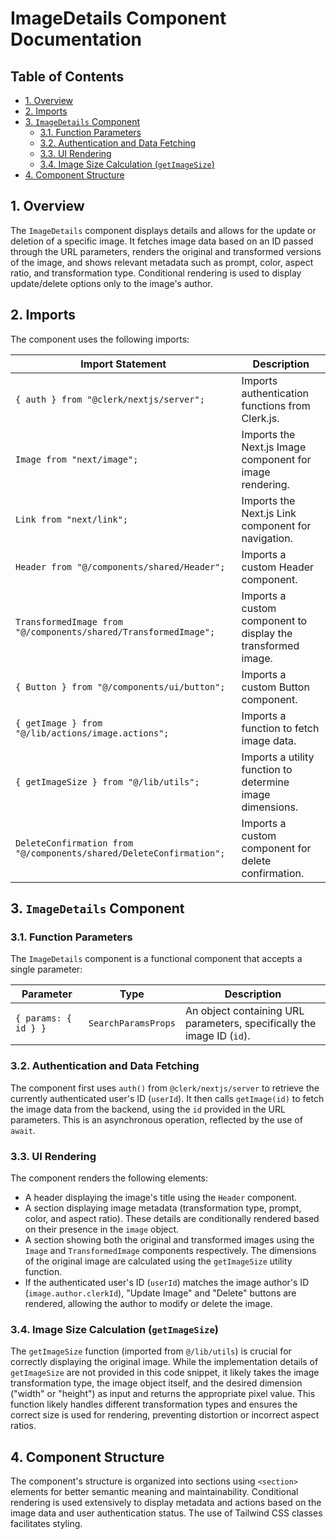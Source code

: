 # ImageDetails Component Documentation

## Table of Contents

* [1. Overview](#1-overview)
* [2. Imports](#2-imports)
* [3. `ImageDetails` Component](#3-imagedetails-component)
    * [3.1. Function Parameters](#31-function-parameters)
    * [3.2. Authentication and Data Fetching](#32-authentication-and-data-fetching)
    * [3.3. UI Rendering](#33-ui-rendering)
    * [3.4. Image Size Calculation (`getImageSize`)](#34-image-size-calculation-getimagesize)
* [4.  Component Structure](#4-component-structure)


## 1. Overview

The `ImageDetails` component displays details and allows for the update or deletion of a specific image. It fetches image data based on an ID passed through the URL parameters, renders the original and transformed versions of the image, and shows relevant metadata such as prompt, color, aspect ratio, and transformation type.  Conditional rendering is used to display update/delete options only to the image's author.


## 2. Imports

The component uses the following imports:

| Import Statement             | Description                                                                     |
|------------------------------|---------------------------------------------------------------------------------|
| `{ auth } from "@clerk/nextjs/server";` |  Imports authentication functions from Clerk.js.                             |
| `Image from "next/image";`     | Imports the Next.js Image component for image rendering.                       |
| `Link from "next/link";`       | Imports the Next.js Link component for navigation.                             |
| `Header from "@/components/shared/Header";` | Imports a custom Header component.                                           |
| `TransformedImage from "@/components/shared/TransformedImage";` | Imports a custom component to display the transformed image.                 |
| `{ Button } from "@/components/ui/button";` | Imports a custom Button component.                                             |
| `{ getImage } from "@/lib/actions/image.actions";` | Imports a function to fetch image data.                                      |
| `{ getImageSize } from "@/lib/utils";` | Imports a utility function to determine image dimensions.                      |
| `DeleteConfirmation from "@/components/shared/DeleteConfirmation";` | Imports a custom component for delete confirmation.                       |


## 3. `ImageDetails` Component

### 3.1. Function Parameters

The `ImageDetails` component is a functional component that accepts a single parameter:

| Parameter      | Type             | Description                                              |
|-----------------|------------------|----------------------------------------------------------|
| `{ params: { id } }` | `SearchParamsProps` | An object containing URL parameters, specifically the image ID (`id`). |


### 3.2. Authentication and Data Fetching

The component first uses `auth()` from `@clerk/nextjs/server` to retrieve the currently authenticated user's ID (`userId`).  It then calls `getImage(id)` to fetch the image data from the backend, using the `id` provided in the URL parameters.  This is an asynchronous operation, reflected by the use of `await`.


### 3.3. UI Rendering

The component renders the following elements:

* A header displaying the image's title using the `Header` component.
* A section displaying image metadata (transformation type, prompt, color, and aspect ratio).  These details are conditionally rendered based on their presence in the `image` object.
* A section showing both the original and transformed images using the `Image` and `TransformedImage` components respectively.  The dimensions of the original image are calculated using the `getImageSize` utility function.
* If the authenticated user's ID (`userId`) matches the image author's ID (`image.author.clerkId`),  "Update Image" and "Delete" buttons are rendered, allowing the author to modify or delete the image.


### 3.4. Image Size Calculation (`getImageSize`)

The `getImageSize` function (imported from `@/lib/utils`) is crucial for correctly displaying the original image. While the implementation details of `getImageSize` are not provided in this code snippet, it likely takes the image transformation type, the image object itself, and the desired dimension ("width" or "height") as input and returns the appropriate pixel value.  This function likely handles different transformation types and ensures the correct size is used for rendering,  preventing distortion or incorrect aspect ratios.


## 4. Component Structure

The component's structure is organized into sections using `<section>` elements for better semantic meaning and maintainability.  Conditional rendering is used extensively to display metadata and actions based on the image data and user authentication status.  The use of Tailwind CSS classes facilitates styling.
